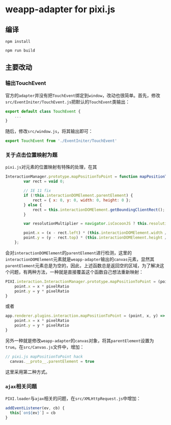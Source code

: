 # weapp-adapter for pixi.js

## 编译

```
npm install
```

```
npm run build
```

## 主要改动

### 输出TouchEvent

官方的`adapter`并没有把`TouchEvent`绑定到`window`，改动也很简单。首先，修改`src/EventIniter/TouchEvent.js`把默认的`TouchEvent`类输出：
```javascript
export default class TouchEvent {
	...
}
```
随后，修改`src/window.js`，将其输出即可：

```javascript
export TouchEvent from './EventIniter/TouchEvent'
```

### 关于点击位置映射为题

`pixi.js`对元素的位置映射有特殊的处理，在其
```javascript
InteractionManager.prototype.mapPositionToPoint = function mapPositionToPoint(point, x, y) {
        var rect = void 0;

        // IE 11 fix
        if (!this.interactionDOMElement.parentElement) {
            rect = { x: 0, y: 0, width: 0, height: 0 };
        } else {
            rect = this.interactionDOMElement.getBoundingClientRect();
        }

        var resolutionMultiplier = navigator.isCocoonJS ? this.resolution : 1.0 / this.resolution;

        point.x = (x - rect.left) * (this.interactionDOMElement.width / rect.width) * resolutionMultiplier;
        point.y = (y - rect.top) * (this.interactionDOMElement.height / rect.height) * resolutionMultiplier;
    };
```
会对`interactionDOMElement`的`parentElement`进行检测，这里的`interactionDOMElement`元素就是`weapp-adapter`输出的`canvas`元素，显然其`parentElement`元素总是为空的，因此，上述函数总是返回空的区域，为了解决这个问题，有两种方法，一种就是直接覆盖这个函数自己想法重新映射：
```javascript
PIXI.interaction.InteractionManager.prototype.mapPositionToPoint = (point, x, y) => {
    point.x = x * pixelRatio
    point.y = y * pixelRatio
}
```
或者
```javascript
app.renderer.plugins.interaction.mapPositionToPoint = (point, x, y) => {
    point.x = x * pixelRatio
    point.y = y * pixelRatio
}
```
另外一种就是修改`weapp-adapter`的`canvas`对象，将其`parentElement`设置为`true`。在`src/Canvas.js`文件中，增加：
```javascript
// pixi.js mapPositionToPoint hack
  canvas.__proto__.parentElement = true
```
这里采用第二种方式。

### `ajax`相关问题

`PIXI.loader`与`ajax`相关的问题，在`src/XMLHttpRequest.js`中增加：
```javascript
addEventListener(ev, cb) {
  this[`on${ev}`] = cb
}
```
